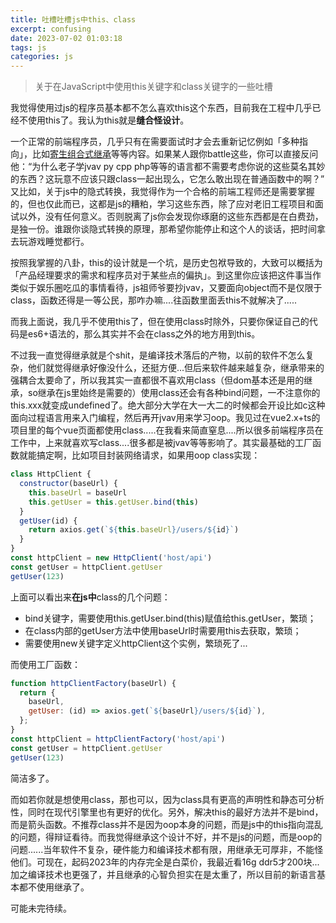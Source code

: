 ```yaml
---
title: 吐槽吐槽js中this、class
excerpt: confusing
date: 2023-07-02 01:03:18
tags: js
categories: js
---
```

> 关于在JavaScript中使用this关键字和class关键字的一些吐槽

我觉得使用过js的程序员基本都不怎么喜欢this这个东西，目前我在工程中几乎已经不使用this了。我认为this就是**缝合怪设计**。

一个正常的前端程序员，几乎只有在需要面试时才会去重新记忆例如「多种指向」，比如[寄生组合式继承](https://co2color.netlify.app/2023/03/09/js_inherit/)等等内容。如果某人跟你battle这些，你可以直接反问他：“为什么老子学jvav py cpp php等等的语言都不需要考虑你说的这些莫名其妙的东西？这玩意不应该只跟class一起出现么，它怎么敢出现在普通函数中的啊？”
又比如，关于js中的隐式转换，我觉得作为一个合格的前端工程师还是需要掌握的，但也仅此而已，这都是js的糟粕，学习这些东西，除了应对老旧工程项目和面试以外，没有任何意义。否则脱离了js你会发现你琢磨的这些东西都是在白费劲，是独一份。谁跟你谈隐式转换的原理，那希望你能停止和这个人的谈话，把时间拿去玩游戏睡觉都行。

按照我掌握的八卦，this的设计就是一个坑，是历史包袱导致的，大致可以概括为「产品经理要求的需求和程序员对于某些点的偏执」。到这里你应该把这件事当作类似于娱乐圈吃瓜的事情看待，js祖师爷要抄jvav，又要面向object而不是仅限于class，函数还得是一等公民，那咋办嘛....往函数里面丢this不就解决了.....

而我上面说，我几乎不使用this了，但在使用class时除外，只要你保证自己的代码是es6+语法的，那么其实并不会在class之外的地方用到this。

不过我一直觉得继承就是个shit，是编译技术落后的产物，以前的软件不怎么复杂，他们就觉得继承好像没什么，还挺方便...但后来软件越来越复杂，继承带来的强耦合太要命了，所以我其实一直都很不喜欢用class（但dom基本还是用的继承，so继承在js里始终是需要的）使用class还会有各种bind问题，一不注意你的this.xxx就变成undefined了。绝大部分大学在大一大二的时候都会开设比如c这种面向过程语言用来入门编程，然后再开jvav用来学习oop。我见过在vue2.x+ts的项目里的每个vue页面都使用class.....在我看来简直窒息....所以很多前端程序员在工作中，上来就喜欢写class....很多都是被jvav等等影响了。其实最基础的工厂函数就能搞定啊，比如项目封装网络请求，如果用oop class实现：
``` js
class HttpClient {
  constructor(baseUrl) {
    this.baseUrl = baseUrl
    this.getUser = this.getUser.bind(this)
  }
  getUser(id) {
    return axios.get(`${this.baseUrl}/users/${id}`)
  }
}
const httpClient = new HttpClient('host/api')
const getUser = httpClient.getUser
getUser(123)

```
上面可以看出来**在js中**class的几个问题：
- bind关键字，需要使用this.getUser.bind(this)赋值给this.getUser，繁琐；
- 在class内部的getUser方法中使用baseUrl时需要用this去获取，繁琐；
- 需要使用new关键字定义httpClient这个实例，繁琐死了...

而使用工厂函数：
``` js
function httpClientFactory(baseUrl) {
  return {
    baseUrl,
    getUser: (id) => axios.get(`${baseUrl}/users/${id}`),
  };
}
const httpClient = httpClientFactory('host/api')
const getUser = httpClient.getUser
getUser(123)
```
简洁多了。

而如若你就是想使用class，那也可以，因为class具有更高的声明性和静态可分析性，同时在现代引擎里也有更好的优化。另外，解决this的最好方法并不是bind，而是箭头函数。不推荐class并不是因为oop本身的问题，而是js中的this指向混乱的问题，得辩证看待。而我觉得继承这个设计不好，并不是js的问题，而是oop的问题......当年软件不复杂，硬件能力和编译技术都有限，用继承无可厚非，不能怪他们。可现在，起码2023年的内存完全是白菜价，我最近看16g ddr5才200块...加之编译技术也更强了，并且继承的心智负担实在是太重了，所以目前的新语言基本都不使用继承了。

可能未完待续。




